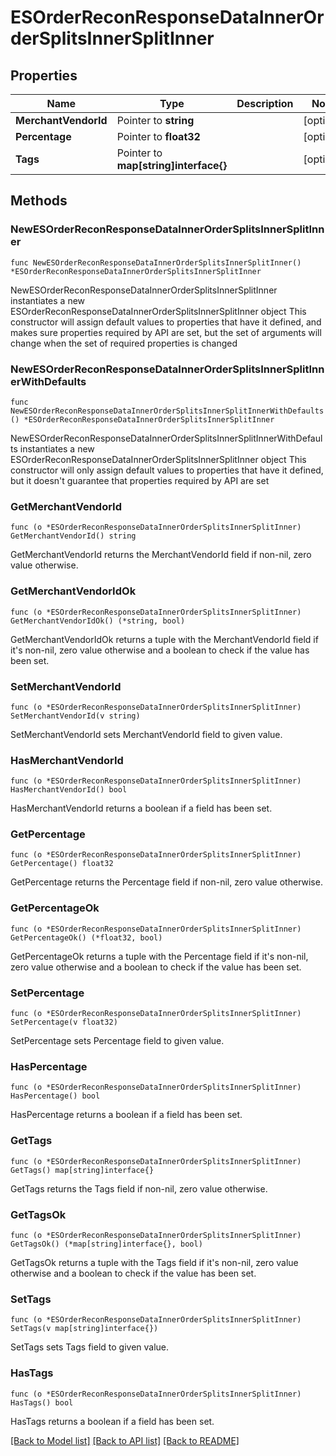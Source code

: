 # ESOrderReconResponseDataInnerOrderSplitsInnerSplitInner

## Properties

Name | Type | Description | Notes
------------ | ------------- | ------------- | -------------
**MerchantVendorId** | Pointer to **string** |  | [optional] 
**Percentage** | Pointer to **float32** |  | [optional] 
**Tags** | Pointer to **map[string]interface{}** |  | [optional] 

## Methods

### NewESOrderReconResponseDataInnerOrderSplitsInnerSplitInner

`func NewESOrderReconResponseDataInnerOrderSplitsInnerSplitInner() *ESOrderReconResponseDataInnerOrderSplitsInnerSplitInner`

NewESOrderReconResponseDataInnerOrderSplitsInnerSplitInner instantiates a new ESOrderReconResponseDataInnerOrderSplitsInnerSplitInner object
This constructor will assign default values to properties that have it defined,
and makes sure properties required by API are set, but the set of arguments
will change when the set of required properties is changed

### NewESOrderReconResponseDataInnerOrderSplitsInnerSplitInnerWithDefaults

`func NewESOrderReconResponseDataInnerOrderSplitsInnerSplitInnerWithDefaults() *ESOrderReconResponseDataInnerOrderSplitsInnerSplitInner`

NewESOrderReconResponseDataInnerOrderSplitsInnerSplitInnerWithDefaults instantiates a new ESOrderReconResponseDataInnerOrderSplitsInnerSplitInner object
This constructor will only assign default values to properties that have it defined,
but it doesn't guarantee that properties required by API are set

### GetMerchantVendorId

`func (o *ESOrderReconResponseDataInnerOrderSplitsInnerSplitInner) GetMerchantVendorId() string`

GetMerchantVendorId returns the MerchantVendorId field if non-nil, zero value otherwise.

### GetMerchantVendorIdOk

`func (o *ESOrderReconResponseDataInnerOrderSplitsInnerSplitInner) GetMerchantVendorIdOk() (*string, bool)`

GetMerchantVendorIdOk returns a tuple with the MerchantVendorId field if it's non-nil, zero value otherwise
and a boolean to check if the value has been set.

### SetMerchantVendorId

`func (o *ESOrderReconResponseDataInnerOrderSplitsInnerSplitInner) SetMerchantVendorId(v string)`

SetMerchantVendorId sets MerchantVendorId field to given value.

### HasMerchantVendorId

`func (o *ESOrderReconResponseDataInnerOrderSplitsInnerSplitInner) HasMerchantVendorId() bool`

HasMerchantVendorId returns a boolean if a field has been set.

### GetPercentage

`func (o *ESOrderReconResponseDataInnerOrderSplitsInnerSplitInner) GetPercentage() float32`

GetPercentage returns the Percentage field if non-nil, zero value otherwise.

### GetPercentageOk

`func (o *ESOrderReconResponseDataInnerOrderSplitsInnerSplitInner) GetPercentageOk() (*float32, bool)`

GetPercentageOk returns a tuple with the Percentage field if it's non-nil, zero value otherwise
and a boolean to check if the value has been set.

### SetPercentage

`func (o *ESOrderReconResponseDataInnerOrderSplitsInnerSplitInner) SetPercentage(v float32)`

SetPercentage sets Percentage field to given value.

### HasPercentage

`func (o *ESOrderReconResponseDataInnerOrderSplitsInnerSplitInner) HasPercentage() bool`

HasPercentage returns a boolean if a field has been set.

### GetTags

`func (o *ESOrderReconResponseDataInnerOrderSplitsInnerSplitInner) GetTags() map[string]interface{}`

GetTags returns the Tags field if non-nil, zero value otherwise.

### GetTagsOk

`func (o *ESOrderReconResponseDataInnerOrderSplitsInnerSplitInner) GetTagsOk() (*map[string]interface{}, bool)`

GetTagsOk returns a tuple with the Tags field if it's non-nil, zero value otherwise
and a boolean to check if the value has been set.

### SetTags

`func (o *ESOrderReconResponseDataInnerOrderSplitsInnerSplitInner) SetTags(v map[string]interface{})`

SetTags sets Tags field to given value.

### HasTags

`func (o *ESOrderReconResponseDataInnerOrderSplitsInnerSplitInner) HasTags() bool`

HasTags returns a boolean if a field has been set.


[[Back to Model list]](../README.md#documentation-for-models) [[Back to API list]](../README.md#documentation-for-api-endpoints) [[Back to README]](../README.md)


